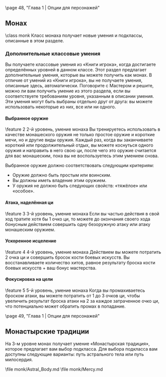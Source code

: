 \page 48, "Глава 1 | Опции для персонажей"
## Монах
\class monk
Класс монаха получает новые умения и подклассы, описанные в этом разделе.

### Дополнительные классовые умения
Вы получаете классовые умения из «Книги игрока», когда достигаете определённых уровней в данном классе. Этот раздел предлагает дополнительные умения, которые вы можете получить как монах. В отличие от умений из «Книги игрока», вы не получаете умения, описанные здесь, автоматически. Поговорите с Мастером и решите, можно ли вам получить умение из этого раздела, если вы соответствуете требованиям уровня, указанным в описании умения. Эти умения могут быть выбраны отдельно друг от друга: вы можете использовать некоторые из них, все или ни одного.

#### Выбранное оружие
\feature 2
2-й уровень, умение монаха
Вы тренируетесь использовать в качестве монашеского оружия не только простое оружие и короткие мечи, но и другие виды оружия. Каждый раз, когда вы заканчиваете короткий или продолжительный отдых, вы можете коснуться одного оружия и направить в него свою ци, после чего это оружие считается для вас монашеским, пока вы не воспользуетесь этим умением снова.

Выбранное оружие должно соответствовать следующим критериям:
- Оружие должно быть простым или воинским.
- Вы должны иметь владение этим оружием.
- У оружия не должно быть следующих свойств: «тяжёлое» или «особое».

#### Атака, наделённая ци
\feature 3
3-й уровень, умение монаха
Если вы частью действия в свой ход тратите хотя бы 1 очко ци, то можете до окончания своего хода бонусным действием совершить одну безоружную атаку или атаку монашеским оружием.

#### Ускоренное исцеление
\feature 4
4-й уровень, умение монаха
Действием вы можете потратить 2 очка ци и совершить бросок кости боевых искусств. Вы восстанавливаете количество хитов, равное результату броска кости боевых искусств + ваш бонус мастерства.

#### Фокусировка на цели
\feature 5
5-й уровень, умение монаха
Когда вы промахиваетесь броском атаки, вы можете потратить от 1 до 3 очков ци, чтобы увеличить результат броска атаки на 2 за каждое затраченное очко ци, что потенциально может обратить промах в попадание.

\page 49, "Глава 1 | Опции для персонажей"

## Монастырские традиции
На 3-м уровне монах получает умение «Монастырская традиция», которое предлагает вам выбор подкласса. Для выбора подкласса вам доступны следующие варианты: путь астрального тела или путь милосердия.

\file monk/Astral_Body.md
\file monk/Mercy.md
